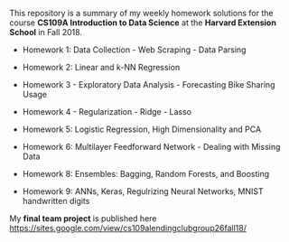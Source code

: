 This repository is a summary of my weekly homework solutions for the course **CS109A Introduction to Data Science** at the **Harvard Extension School** in Fall 2018.


* Homework 1: Data Collection - Web Scraping - Data Parsing

* Homework 2: Linear and k-NN Regression

* Homework 3 - Exploratory Data Analysis - Forecasting Bike Sharing Usage

* Homework 4 - Regularization - Ridge - Lasso

* Homework 5: Logistic Regression, High Dimensionality and PCA

* Homework 6: Multilayer Feedforward Network - Dealing with Missing Data

* Homework 8: Ensembles: Bagging, Random Forests, and Boosting

* Homework 9: ANNs, Keras, Regulrizing Neural Networks, MNIST handwritten digits


My **final team project** is published here https://sites.google.com/view/cs109alendingclubgroup26fall18/
